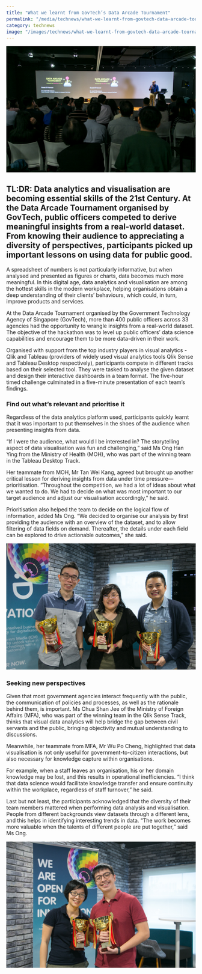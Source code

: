 ```yaml
---
title: "What we learnt from GovTech’s Data Arcade Tournament"
permalink: "/media/technews/what-we-learnt-from-govtech-data-arcade-tournament"
category: technews
image: "/images/technews/what-we-learnt-from-govtech-data-arcade-tournament-part1.png"
---
```

      
![GovTech's Data Arcade Tournament](/images/technews/what-we-learnt-from-govtech-data-arcade-tournament-part1.png)

TL:DR: Data analytics and visualisation are becoming essential skills of the 21st Century. At the Data Arcade Tournament organised by GovTech, public officers competed to derive meaningful insights from a real-world dataset. From knowing their audience to appreciating a diversity of perspectives, participants picked up important lessons on using data for public good.
---

A spreadsheet of numbers is not particularly informative, but when analysed and presented as figures or charts, data becomes much more meaningful. In this digital age, data analytics and visualisation are among the hottest skills in the modern workplace, helping organisations obtain a deep understanding of their clients’ behaviours, which could, in turn, improve products and services.

At the Data Arcade Tournament organised by the Government Technology Agency of Singapore (GovTech), more than 400 public officers across 33 agencies had the opportunity to wrangle insights from a real-world dataset. The objective of the hackathon was to level up public officers’ data science capabilities and encourage them to be more data-driven in their work.

Organised with support from the top industry players in visual analytics - Qlik and Tableau (providers of widely used visual analytics tools Qlik Sense and Tableau Desktop respectively), participants compete in different tracks based on their selected tool. They were tasked to analyse the given dataset and design their interactive dashboards in a team format. The five-hour timed challenge culminated in a five-minute presentation of each team’s findings.

### **Find out what’s relevant and prioritise it**

Regardless of the data analytics platform used, participants quickly learnt that it was important to put themselves in the shoes of the audience when presenting insights from data. 

“If I were the audience, what would I be interested in? The storytelling aspect of data visualisation was fun and challenging,” said Ms Ong Han Ying from the Ministry of Health (MOH), who was part of the winning team in the Tableau Desktop Track. 

Her teammate from MOH, Mr Tan Wei Kang, agreed but brought up another critical lesson for deriving insights from data under time pressure—prioritisation. “Throughout the competition, we had a lot of ideas about what we wanted to do. We had to decide on what was most important to our target audience and adjust our visualisation accordingly,” he said.

Prioritisation also helped the team to decide on the logical flow of information, added Ms Ong. “We decided to organise our analysis by first providing the audience with an overview of the dataset, and to allow filtering of data fields on demand. Thereafter, the details under each field can be explored to drive actionable outcomes,” she said.

![Tableau Desktop Track Champion Team Healthcare Vizzers](/images/technews/what-we-learnt-from-govtech-data-arcade-tournament-part3.png)

### **Seeking new perspectives**

Given that most government agencies interact frequently with the public, the communication of policies and processes, as well as the rationale behind them, is important. Ms Chua Shan Jee of the Ministry of Foreign Affairs (MFA), who was part of the winning team in the Qlik Sense Track, thinks that visual data analytics will help bridge the gap between civil servants and the public, bringing objectivity and mutual understanding to discussions.

Meanwhile, her teammate from MFA, Mr Wu Po Cheng, highlighted that data visualisation is not only useful for government-to-citizen interactions, but also necessary for knowledge capture within organisations.

For example, when a staff leaves an organisation, his or her domain knowledge may be lost, and this results in operational inefficiencies. “I think that data science would facilitate knowledge transfer and ensure continuity within the workplace, regardless of staff turnover,” he said.

Last but not least, the participants acknowledged that the diversity of their team members mattered when performing data analysis and visualisation. People from different backgrounds view datasets through a different lens, and this helps in identifying interesting trends in data. “The work becomes more valuable when the talents of different people are put together,” said Ms Ong.

![GovTech's Data Arcade Tournament Qlik Sense Category](/images/technews/what-we-learnt-from-govtech-data-arcade-tournament-part2.png)
